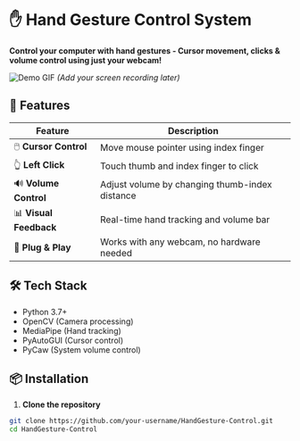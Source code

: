 # ✋ Hand Gesture Control System  

**Control your computer with hand gestures - Cursor movement, clicks & volume control using just your webcam!**  

![Demo GIF](./demo.gif) *(Add your screen recording later)*

## 🌟 Features  
| Feature | Description |  
|---------|-------------|  
| 🖱️ **Cursor Control** | Move mouse pointer using index finger |  
| 👆 **Left Click** | Touch thumb and index finger to click |  
| 🔊 **Volume Control** | Adjust volume by changing thumb-index distance |  
| 📊 **Visual Feedback** | Real-time hand tracking and volume bar |  
| 🚀 **Plug & Play** | Works with any webcam, no hardware needed |  

## 🛠️ Tech Stack  
- Python 3.7+  
- OpenCV (Camera processing)  
- MediaPipe (Hand tracking)  
- PyAutoGUI (Cursor control)  
- PyCaw (System volume control)  

## 📦 Installation  
1. **Clone the repository**  
```bash
git clone https://github.com/your-username/HandGesture-Control.git
cd HandGesture-Control
